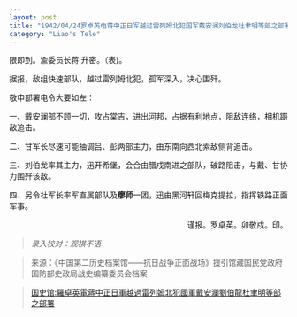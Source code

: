 ```yaml
---
layout: post
title: "1942/04/24罗卓英电蒋中正日军越过雷列姆北犯国军戴安澜刘伯龙杜聿明等部之部署"
category: "Liao's Tele"
---
```


限即到。渝委员长蒋:升密。（表)。

据报，敌组快速部队，越过雷列姆北犯，孤军深入，决心围歼。

敬申部署电令大要如左：

一、戴安澜部不顾一切，攻占棠吉，进出河邦，占据有利地点，阻敌连络，相机蹑敌追击。

二、甘军长尽速可能抽调吕、彭两部主力，由东南向西北索敌侧背追击。

三、刘伯龙率其主力，迅开希堡，会合由腊戍南进之部队，破路阻击，与戴、甘协力围歼该敌。

四、另令杜军长率军直属部队及**廖师**一团，迅由黑河轩回梅克提拉，指挥铁路正面军事。

<p align="right">谨报。罗卓英。卯敬戍。印。</p>


>*录入校对：观棋不语*

> 来源：《中国第二历史档案馆——抗日战争正面战场》援引馆藏国民党政府国防部史政局战史编纂委员会档案

> [国史馆:羅卓英電蔣中正日軍越過雷列姆北犯國軍戴安瀾劉伯龍杜聿明等部之部署](https://ahonline.drnh.gov.tw/index.php?act=Display/image/5897001=BQO7k4#94J)